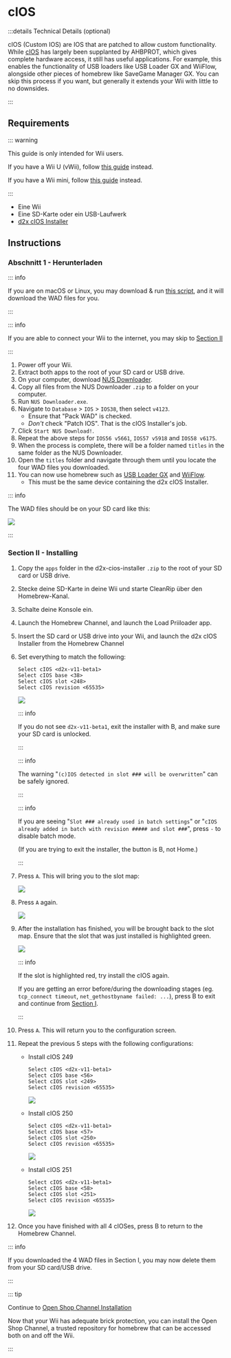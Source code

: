 # cIOS

:::details Technical Details (optional)

cIOS (Custom IOS) are IOS that are patched to allow custom functionality. While [cIOS](https://wiibrew.org/wiki/Custom_IOS) has largely been supplanted by AHBPROT, which gives complete hardware access, it still has useful applications. For example, this enables the functionality of USB loaders like USB Loader GX and WiiFlow, alongside other pieces of homebrew like SaveGame Manager GX. You can skip this process if you want, but generally it extends your Wii with little to no downsides.

:::

## Requirements

::: warning

This guide is only intended for Wii users.

If you have a Wii U (vWii), follow [this guide](cios-vwii) instead.

If you have a Wii mini, follow [this guide](cios-mini) instead.

:::

- Eine Wii
- Eine SD-Karte oder ein USB-Laufwerk
- [d2x cIOS Installer](/assets/files/d2x-cios-installer.zip)

## Instructions

### Abschnitt 1 - Herunterladen

::: info

If you are on macOS or Linux, you may download & run [this script](/assets/files/d2x_offline_ios.zip), and it will download the WAD files for you.

:::

::: info

If you are able to connect your Wii to the internet, you may skip to [Section II](cios#section-ii---installing)

:::

1. Power off your Wii.
2. Extract both apps to the root of your SD card or USB drive.
3. On your computer, download [NUS Downloader](https://github.com/WiiDatabase/nusdownloader/releases/latest/download/NUSD-Mod-NUS-Fix.zip).
4. Copy all files from the NUS Downloader `.zip` to a folder on your computer.
5. Run `NUS Downloader.exe`.
6. Navigate to `Database` > `IOS` > `IOS38`, then select `v4123`.
   - Ensure that "Pack WAD" is checked.
   - _Don't_ check "Patch IOS". That is the cIOS Installer's job.
7. Click `Start NUS Download!`.
8. Repeat the above steps for `IOS56 v5661`, `IOS57 v5918` and `IOS58 v6175`.
9. When the process is complete, there will be a folder named `titles` in the same folder as the NUS Downloader.
10. Open the `titles` folder and navigate through them until you locate the four WAD files you downloaded.
11. You can now use homebrew such as <a href="usbloadergx">USB Loader GX</a> and <a href="wiiflow">WiiFlow</a>.
    - This must be the same device containing the d2x cIOS Installer.

::: info

The WAD files should be on your SD card like this:

![](/images/cios/d2x_offline_ios.png)

:::

### Section II - Installing

1. Copy the `apps` folder in the d2x-cios-installer `.zip` to the root of your SD card or USB drive.

2. Stecke deine SD-Karte in deine Wii und starte CleanRip über den Homebrew-Kanal.

3. Schalte deine Konsole ein.

4. Launch the Homebrew Channel, and launch the Load Priiloader app.

5. Insert the SD card or USB drive into your Wii, and launch the d2x cIOS Installer from the Homebrew Channel

6. Set everything to match the following:

   ```
   Select cIOS <d2x-v11-beta1>
   Select cIOS base <38>
   Select cIOS slot <248>
   Select cIOS revision <65535>
   ```

   ![](/images/cios/d2x_v11_248.png)

   ::: info

   If you do not see `d2x-v11-beta1`, exit the installer with B, and make sure your SD card is unlocked.

   :::

   ::: info

   The warning "`(c)IOS detected in slot ### will be overwritten`" can be safely ignored.

   :::

   ::: info

   If you are seeing "`Slot ### already used in batch settings`" or "`cIOS already added in batch with revision ##### and slot ###`", press `-` to disable batch mode.

   (If you are trying to exit the installer, the button is B, not Home.)

   :::

7. Press `A`. This will bring you to the slot map:

   ![](/images/cios/d2x_summary.png)

8. Press `A` again.

   ![](/images/cios/d2x_installation.png)

9. After the installation has finished, you will be brought back to the slot map. Ensure that the slot that was just installed is highlighted green.

   ![](/images/cios/d2x_log.png)

   ::: info

   If the slot is highlighted red, try install the cIOS again.

   If you are getting an error before/during the downloading stages (eg. `tcp_connect timeout`, `net_gethostbyname failed: ...`), press B to exit and continue from [Section I](#section-i---downloading).

   :::

10. Press `A`. This will return you to the configuration screen.

11. Repeat the previous 5 steps with the following configurations:

    - Install cIOS 249

      ```
      Select cIOS <d2x-v11-beta1>
      Select cIOS base <56>
      Select cIOS slot <249>
      Select cIOS revision <65535>
      ```

      ![](/images/cios/d2x_v11_249.png)

    - Install cIOS 250

      ```
      Select cIOS <d2x-v11-beta1>
      Select cIOS base <57>
      Select cIOS slot <250>
      Select cIOS revision <65535>
      ```

      ![](/images/cios/d2x_v11_250.png)

    - Install cIOS 251

      ```
      Select cIOS <d2x-v11-beta1>
      Select cIOS base <58>
      Select cIOS slot <251>
      Select cIOS revision <65535>
      ```

      ![](/images/cios/d2x_v11_251.png)

12. Once you have finished with all 4 cIOSes, press B to return to the Homebrew Channel.

::: info

If you downloaded the 4 WAD files in Section I, you may now delete them from your SD card/USB drive.

:::

::: tip

Continue to [Open Shop Channel Installation](osc)

Now that your Wii has adequate brick protection, you can install the Open Shop Channel, a trusted repository for homebrew that can be accessed both on and off the Wii.

:::
